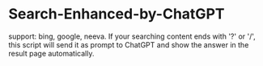 # Search-Enhanced-by-ChatGPT
support: bing, google, neeva. If your searching content ends with '?' or '/', this script will send it as prompt to ChatGPT and show the answer in the result page automatically.
